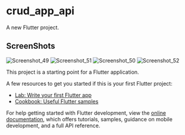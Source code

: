 # crud_app_api

A new Flutter project.

## ScreenShots

![Screenshot_49](https://github.com/JImaruf/crud_operation_with_api/assets/95274187/c3d5a5da-8480-44fc-948b-8530a4ed29bc)
![Screenshot_51](https://github.com/JImaruf/crud_operation_with_api/assets/95274187/8b251f2c-8e2e-4783-aad0-3c2e900ccc8e)
![Screenshot_50](https://github.com/JImaruf/crud_operation_with_api/assets/95274187/44314c86-fe6d-4673-93ab-54ca417eff5b)
![Screenshot_52](https://github.com/JImaruf/crud_operation_with_api/assets/95274187/a3de47cd-56c4-4821-9df2-10334a8d2b13)

This project is a starting point for a Flutter application.

A few resources to get you started if this is your first Flutter project:

- [Lab: Write your first Flutter app](https://docs.flutter.dev/get-started/codelab)
- [Cookbook: Useful Flutter samples](https://docs.flutter.dev/cookbook)

For help getting started with Flutter development, view the
[online documentation](https://docs.flutter.dev/), which offers tutorials,
samples, guidance on mobile development, and a full API reference.

